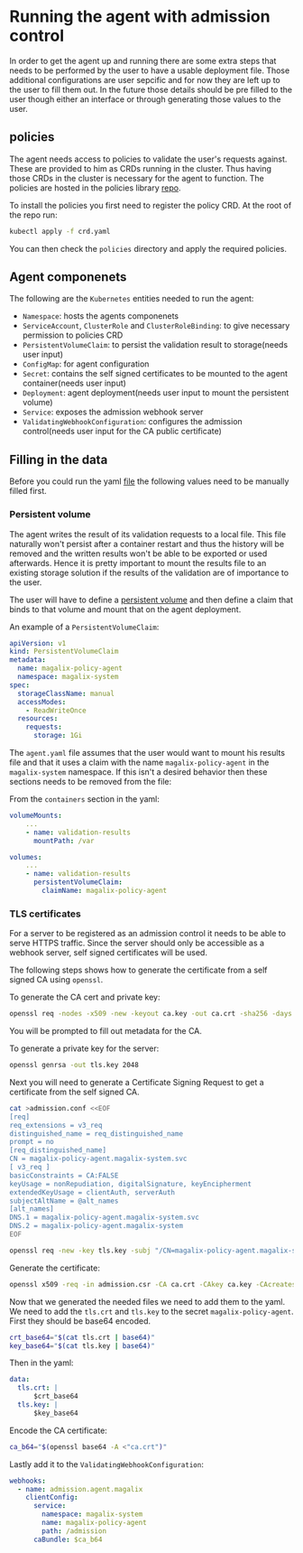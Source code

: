 # Running the agent with admission control

In order to get the agent up and running there are some extra steps that needs to be performed by the user to have a usable deployment file. Those additional configurations are user sepcific and for now they are left up to the user to fill them out. In the future those details should be pre filled to the user though either an interface or through generating those values to the user.

## policies

The agent needs access to policies to validate the user's requests against. These are provided to him as CRDs running in the cluster. Thus having those CRDs in the cluster is necessary for the agent to function. The policies are hosted in the policies library [repo](https://github.com/MagalixTechnologies/policy-library).

To install the policies you first need to register the policy CRD. At the root of the repo run:

```bash
kubectl apply -f crd.yaml
```

You can then check the `policies` directory and apply the required policies.

## Agent componenets

The following are the `Kubernetes` entities needed to run the agent:

- `Namespace`: hosts the agents componenets
- `ServiceAccount`, `ClusterRole` and `ClusterRoleBinding`: to give necessary permission to policies CRD
- `PersistentVolumeClaim`: to persist the validation result to storage(needs user input)
- `ConfigMap`: for agent configuration
- `Secret`: contains the self signed certificates to be mounted to the agent container(needs user input)
- `Deployment`: agent deployment(needs user input to mount the persistent volume)
- `Service`: exposes the admission webhook server
- `ValidatingWebhookConfiguration`: configures the admission control(needs user input for the CA public certificate)

## Filling in the data

Before you could run the yaml [file](../agent.yaml) the following values need to be manually filled first.

### Persistent volume

The agent writes the result of its validation requests to a local file. This file naturally won't persist after a container restart and thus the history will be removed and the written results won't be able to be exported or used afterwards. Hence it is pretty important to mount the results file to an existing storage solution if the results of the validation are of importance to the user.

The user will have to define a [persistent volume](https://kubernetes.io/docs/concepts/storage/persistent-volumes/) and then define a claim that binds to that volume and mount that on the agent deployment.

An example of a `PersistentVolumeClaim`:

```yaml
apiVersion: v1
kind: PersistentVolumeClaim
metadata:
  name: magalix-policy-agent
  namespace: magalix-system
spec:
  storageClassName: manual
  accessModes:
    - ReadWriteOnce
  resources:
    requests:
      storage: 1Gi
```

The `agent.yaml` file assumes that the user would want to mount his results file and that it uses a claim with the name `magalix-policy-agent` in the `magalix-system` namespace. If this isn't a desired behavior then these sections needs to be removed from the file:

From the `containers` section in the yaml:

```yaml
volumeMounts:
    ...
    - name: validation-results
      mountPath: /var
```

```yaml
volumes:
    ...
    - name: validation-results
      persistentVolumeClaim:
        claimName: magalix-policy-agent
```

### TLS certificates

For a server to be registered as an admission control it needs to be able to serve HTTPS traffic. Since the server should only be accessible as a webhook server, self signed certificates will be used.

The following steps shows how to generate the certificate from a self signed CA using `openssl`.

To generate the CA cert and private key:

```bash
openssl req -nodes -x509 -new -keyout ca.key -out ca.crt -sha256 -days 365
```

You will be prompted to fill out metadata for the CA.

To generate a private key for the server:

```bash
openssl genrsa -out tls.key 2048
```

Next you will need to generate a Certificate Signing Request to get a certificate from the self signed CA.

```bash
cat >admission.conf <<EOF
[req]
req_extensions = v3_req
distinguished_name = req_distinguished_name
prompt = no
[req_distinguished_name]
CN = magalix-policy-agent.magalix-system.svc
[ v3_req ]
basicConstraints = CA:FALSE
keyUsage = nonRepudiation, digitalSignature, keyEncipherment
extendedKeyUsage = clientAuth, serverAuth
subjectAltName = @alt_names
[alt_names]
DNS.1 = magalix-policy-agent.magalix-system.svc
DNS.2 = magalix-policy-agent.magalix-system
EOF

openssl req -new -key tls.key -subj "/CN=magalix-policy-agent.magalix-system.svc" -config admission.conf -out admission.csr
```

Generate the certificate:

```bash
openssl x509 -req -in admission.csr -CA ca.crt -CAkey ca.key -CAcreateserial -out tls.crt -extensions v3_req -extfile admission.conf
```

Now that we generated the needed files we need to add them to the yaml.
We need to add the `tls.crt` and `tls.key` to the secret `magalix-policy-agent`. First they should be base64 encoded.

```bash
crt_base64="$(cat tls.crt | base64)"
key_base64="$(cat tls.key | base64)"
```

Then in the yaml:

```yaml
data:
  tls.crt: |
      $crt_base64
  tls.key: |
      $key_base64
```

Encode the CA certificate:

```bash
ca_b64="$(openssl base64 -A <"ca.crt")"
```

Lastly add it to the `ValidatingWebhookConfiguration`:

```yaml
webhooks:
  - name: admission.agent.magalix
    clientConfig:
      service:
        namespace: magalix-system
        name: magalix-policy-agent
        path: /admission
      caBundle: $ca_b64
```

